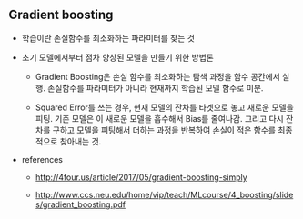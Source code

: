 Gradient boosting 
------------------

* 학습이란 손실함수를 최소화하는 파라미터를 찾는 것


* 초기 모델에서부터 점차 향상된 모델을 만들기 위한 방법론

  * Gradient Boosting은 손실 함수를 최소화하는 탐색 과정을 함수 공간에서 실행. 손실함수를 파라미터가 아니라 현재까지 학습된 모델 함수로 미분.

  * Squared Error를 쓰는 경우, 현재 모델의 잔차를 타겟으로 놓고 새로운 모델을 피팅. 기존 모델은 이 새로운 모델을 흡수해서 Bias를 줄여나감. 
  그리고 다시 잔차를 구하고 모델을 피팅해서 더하는 과정을 반복하여 손실이 적은 함수를 최종적으로 찾아내는 것. 



* references 


  * http://4four.us/article/2017/05/gradient-boosting-simply


  * http://www.ccs.neu.edu/home/vip/teach/MLcourse/4_boosting/slides/gradient_boosting.pdf

